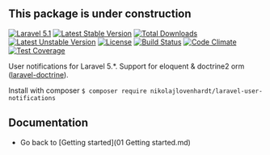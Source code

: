 <p align="center">
<img src="https://cloud.githubusercontent.com/assets/3541622/12179483/7e6e47da-b577-11e5-8aeb-77340caaad7d.jpg" alt="">
</p>

## This package is under construction

[![Laravel 5.1](https://img.shields.io/badge/Laravel-5.1-orange.svg?style=flat-square)](http://laravel.com) [![Latest Stable Version](https://poser.pugx.org/nikolajlovenhardt/laravel-user-notifications/v/stable)](https://packagist.org/packages/nikolajlovenhardt/laravel-user-notifications) [![Total Downloads](https://poser.pugx.org/nikolajlovenhardt/laravel-user-notifications/downloads)](https://packagist.org/packages/nikolajlovenhardt/laravel-user-notifications) [![Latest Unstable Version](https://poser.pugx.org/nikolajlovenhardt/laravel-user-notifications/v/unstable)](https://packagist.org/packages/nikolajlovenhardt/laravel-user-notifications) [![License](https://poser.pugx.org/nikolajlovenhardt/laravel-user-notifications/license)](https://packagist.org/packages/nikolajlovenhardt/laravel-user-notifications) [![Build Status](https://travis-ci.org/nikolajlovenhardt/laravel-user-notifications.svg?branch=master)](https://travis-ci.org/nikolajlovenhardt/laravel-user-notifications) [![Code Climate](https://codeclimate.com/github/nikolajlovenhardt/laravel-user-notifications/badges/gpa.svg)](https://codeclimate.com/github/nikolajlovenhardt/laravel-user-notifications) [![Test Coverage](https://codeclimate.com/github/nikolajlovenhardt/laravel-user-notifications/badges/coverage.svg)](https://codeclimate.com/github/nikolajlovenhardt/laravel-user-notifications/coverage)

User notifications for Laravel 5.*. Support for eloquent & doctrine2 orm ([laravel-doctrine](http://github.com/laravel-doctrine/orm)).

Install with composer `$ composer require nikolajlovenhardt/laravel-user-notifications`

## Documentation

- Go back to [Getting started](01 Getting started.md)
